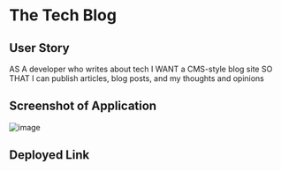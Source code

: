 # The Tech Blog

## User Story
AS A developer who writes about tech
I WANT a CMS-style blog site
SO THAT I can publish articles, blog posts, and my thoughts and opinions

## Screenshot of Application

![image](https://github.com/user-attachments/assets/953dd017-cc16-42f2-9843-3e17597a4873)

## Deployed Link
